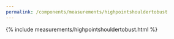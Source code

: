 ```yaml
---
permalink: /components/measurements/highpointshouldertobust
---
```

{% include measurements/highpointshouldertobust.html %}
